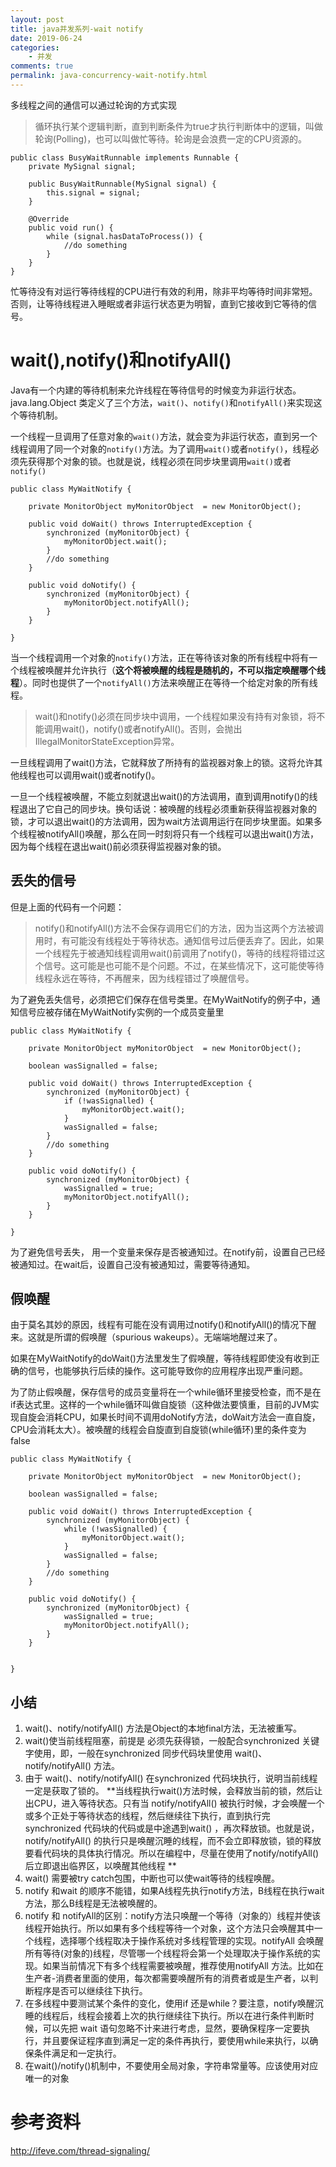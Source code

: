 ```yaml
---
layout: post
title: java并发系列-wait notify
date: 2019-06-24
categories:
    - 并发
comments: true
permalink: java-concurrency-wait-notify.html
---
```


多线程之间的通信可以通过轮询的方式实现

> 循环执行某个逻辑判断，直到判断条件为true才执行判断体中的逻辑，叫做轮询(Polling)，也可以叫做忙等待。轮询是会浪费一定的CPU资源的。


```
public class BusyWaitRunnable implements Runnable {
    private MySignal signal;

    public BusyWaitRunnable(MySignal signal) {
        this.signal = signal;
    }

    @Override
    public void run() {
        while (signal.hasDataToProcess()) {
            //do something
        }
    }
}
```
忙等待没有对运行等待线程的CPU进行有效的利用，除非平均等待时间非常短。否则，让等待线程进入睡眠或者非运行状态更为明智，直到它接收到它等待的信号。

# wait(),notify()和notifyAll()
Java有一个内建的等待机制来允许线程在等待信号的时候变为非运行状态。java.lang.Object 类定义了三个方法，`wait()`、`notify()`和`notifyAll()`来实现这个等待机制。

一个线程一旦调用了任意对象的`wait()`方法，就会变为非运行状态，直到另一个线程调用了同一个对象的`notify()`方法。为了调用`wait()`或者`notify()`，线程必须先获得那个对象的锁。也就是说，线程必须在同步块里调用`wait()`或者`notify()`

```
public class MyWaitNotify {

    private MonitorObject myMonitorObject  = new MonitorObject();

    public void doWait() throws InterruptedException {
        synchronized (myMonitorObject) {
            myMonitorObject.wait();
        }
        //do something
    }

    public void doNotify() {
        synchronized (myMonitorObject) {
            myMonitorObject.notifyAll();
        }
    }
    
}
```
当一个线程调用一个对象的`notify()`方法，正在等待该对象的所有线程中将有一个线程被唤醒并允许执行（**这个将被唤醒的线程是随机的，不可以指定唤醒哪个线程**）。同时也提供了一个`notifyAll()`方法来唤醒正在等待一个给定对象的所有线程。

> wait()和notify()必须在同步块中调用，一个线程如果没有持有对象锁，将不能调用wait()，notify()或者notifyAll()。否则，会抛出IllegalMonitorStateException异常。

一旦线程调用了wait()方法，它就释放了所持有的监视器对象上的锁。这将允许其他线程也可以调用wait()或者notify()。

一旦一个线程被唤醒，不能立刻就退出wait()的方法调用，直到调用notify()的线程退出了它自己的同步块。换句话说：被唤醒的线程必须重新获得监视器对象的锁，才可以退出wait()的方法调用，因为wait方法调用运行在同步块里面。如果多个线程被notifyAll()唤醒，那么在同一时刻将只有一个线程可以退出wait()方法，因为每个线程在退出wait()前必须获得监视器对象的锁。

## 丢失的信号
但是上面的代码有一个问题：

> notify()和notifyAll()方法不会保存调用它们的方法，因为当这两个方法被调用时，有可能没有线程处于等待状态。通知信号过后便丢弃了。因此，如果一个线程先于被通知线程调用wait()前调用了notify()，等待的线程将错过这个信号。这可能是也可能不是个问题。不过，在某些情况下，这可能使等待线程永远在等待，不再醒来，因为线程错过了唤醒信号。

为了避免丢失信号，必须把它们保存在信号类里。在MyWaitNotify的例子中，通知信号应被存储在MyWaitNotify实例的一个成员变量里

```
public class MyWaitNotify {

    private MonitorObject myMonitorObject  = new MonitorObject();

    boolean wasSignalled = false;

    public void doWait() throws InterruptedException {
        synchronized (myMonitorObject) {
            if (!wasSignalled) {
                myMonitorObject.wait();
            }
            wasSignalled = false;
        }
        //do something
    }

    public void doNotify() {
        synchronized (myMonitorObject) {
            wasSignalled = true;
            myMonitorObject.notifyAll();
        }
    }
    
}
```
为了避免信号丢失， 用一个变量来保存是否被通知过。在notify前，设置自己已经被通知过。在wait后，设置自己没有被通知过，需要等待通知。

## 假唤醒
由于莫名其妙的原因，线程有可能在没有调用过notify()和notifyAll()的情况下醒来。这就是所谓的假唤醒（spurious wakeups）。无端端地醒过来了。

如果在MyWaitNotify的doWait()方法里发生了假唤醒，等待线程即使没有收到正确的信号，也能够执行后续的操作。这可能导致你的应用程序出现严重问题。

为了防止假唤醒，保存信号的成员变量将在一个while循环里接受检查，而不是在if表达式里。这样的一个while循环叫做自旋锁（这种做法要慎重，目前的JVM实现自旋会消耗CPU，如果长时间不调用doNotify方法，doWait方法会一直自旋，CPU会消耗太大）。被唤醒的线程会自旋直到自旋锁(while循环)里的条件变为false

```
public class MyWaitNotify {

    private MonitorObject myMonitorObject  = new MonitorObject();

    boolean wasSignalled = false;

    public void doWait() throws InterruptedException {
        synchronized (myMonitorObject) {
            while (!wasSignalled) {
                myMonitorObject.wait();
            }
            wasSignalled = false;
        }
        //do something
    }

    public void doNotify() {
        synchronized (myMonitorObject) {
            wasSignalled = true;
            myMonitorObject.notifyAll();
        }
    }


}
```

## 小结

1. wait()、notify/notifyAll() 方法是Object的本地final方法，无法被重写。
2. wait()使当前线程阻塞，前提是 必须先获得锁，一般配合synchronized 关键字使用，即，一般在synchronized 同步代码块里使用 wait()、notify/notifyAll() 方法。
3. 由于 wait()、notify/notifyAll() 在synchronized 代码块执行，说明当前线程一定是获取了锁的。
**当线程执行wait()方法时候，会释放当前的锁，然后让出CPU，进入等待状态。只有当 notify/notifyAll() 被执行时候，才会唤醒一个或多个正处于等待状态的线程，然后继续往下执行，直到执行完synchronized 代码块的代码或是中途遇到wait() ，再次释放锁。也就是说，notify/notifyAll() 的执行只是唤醒沉睡的线程，而不会立即释放锁，锁的释放要看代码块的具体执行情况。所以在编程中，尽量在使用了notify/notifyAll() 后立即退出临界区，以唤醒其他线程 **
4. wait() 需要被try catch包围，中断也可以使wait等待的线程唤醒。
5. notify 和wait 的顺序不能错，如果A线程先执行notify方法，B线程在执行wait方法，那么B线程是无法被唤醒的。
6. notify 和 notifyAll的区别：notify方法只唤醒一个等待（对象的）线程并使该线程开始执行。所以如果有多个线程等待一个对象，这个方法只会唤醒其中一个线程，选择哪个线程取决于操作系统对多线程管理的实现。notifyAll 会唤醒所有等待(对象的)线程，尽管哪一个线程将会第一个处理取决于操作系统的实现。如果当前情况下有多个线程需要被唤醒，推荐使用notifyAll 方法。比如在生产者-消费者里面的使用，每次都需要唤醒所有的消费者或是生产者，以判断程序是否可以继续往下执行。
7. 在多线程中要测试某个条件的变化，使用if 还是while？要注意，notify唤醒沉睡的线程后，线程会接着上次的执行继续往下执行。所以在进行条件判断时候，可以先把 wait 语句忽略不计来进行考虑，显然，要确保程序一定要执行，并且要保证程序直到满足一定的条件再执行，要使用while来执行，以确保条件满足和一定执行。
8. 在wait()/notify()机制中，不要使用全局对象，字符串常量等。应该使用对应唯一的对象

# 参考资料

http://ifeve.com/thread-signaling/
